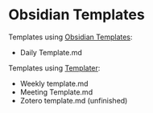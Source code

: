 # Obsidian Templates

Templates using [Obsidian Templates](https://help.obsidian.md/Plugins/Templates):  
- Daily Template.md  

Templates using [Templater](https://silentvoid13.github.io/Templater/):  
- Weekly template.md  
- Meeting Template.md  
- Zotero template.md  (unfinished)  

